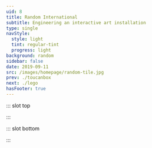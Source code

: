 ```yaml
---
uid: 8
title: Random International
subtitle: Engineering an interactive art installation
type: single
navStyle:
  style: light
  tint: regular-tint
  progress: light
background: random
sidebar: false
date: 2019-09-11
src: /images/homepage/random-tile.jpg
prev: ./toucanbox
next: ./lego
hasFooter: true
---
```


::: slot top

<Stage-ProjectStage rag="rag-6" :noise="true" ctaLabel="random-international.com" ctaUrl="https://www.random-international.com/"
description="Fly is an interactive art installation built for the 4th Moscow Biennial of Contemporary Art.">

  <template v-slot:visual-background>
    <figure class="full-screen">
      <Heros-ImageHero src="/images/random-international/header.jpg" alt="Ecosia mobile devices"/>
    </figure>
  </template>

</Stage-ProjectStage>

:::

<Content-ContextSection :box="true" rag="rag-4">

<template v-slot:main>

## Context

Random International design and build technology powered interactive art installations. My ongoing focus is bridging the real and digital worlds, challenging current thinking about interactivity and exploring how people relate to rapidly changing technology. So I was very please to join them as an intern in 2010.

In the first weeks I helped assemble and install [Swarm Study III](https://www.random-international.com/swarm-study-iii-2011) in the V&A, I paid a maintenance visit to [Duplex](https://www.random-international.com/duplex-2011) and created a new PCB bracket for [Self Portrait](https://www.random-international.com/self-portrait-2010). Getting hands on with studio's existing artworks taught me a great deal about how to manufacture bespoke mechanical/electrical objects. It gave me a firm foundation to contribute meaningfully to the next project.

With [Fly,](https://www.random-international.com/fly-2011) I began by researching mechanical solutions and talking to suppliers regarding challenges like structural glass, pulley systems and cable tensioning. My role gradually expanded so that by the time we packed the installation for shipment I had been responsible for the design, prototyping and testing of almost every mechanical component. Fortunately, the team didn't misplace their faith in me, although as we constructed the installation in Moscow I learnt some valuable lessons about designing for ease of assembly.

<!-- Glass, cable, machined aluminium, pulley, custom control system and software
200 x 200 x 200 cm

Random International design and build technology powered interactive art installations. I helped them create Fly, an exhibit for the 4th Moscow Biennial of Contemporary Art. My involvement spanned refining the concept to independently detailing the design; CAD, prototyping, sourcing and manufacture.

As a student
bringing real-life experiences into the digital world, challenging current thinking of technology interaction
As a student of of Product Design Engineering, this was exactly the blend of design and technology
Sought out. Lacking technology (interactivity, digital, software, blend) human responses to technology and the rapidly changing conditions of present day life. Emotional experiences.

Fly studies the movement of objects and insects within a confined space. An abstract representation of a fly is held captive inside a glass box, centrally ensnared by eight cables. The behaviour of this fly is controlled by a unique and autonomous algorithm, accurately simulating the observed behaviour of real flies. The fly has the freedom to move anywhere within its box, but lacks spatial reference. RANDOM INTERNATIONAL has applied this pattern of movement to an inanimate object, as though it were trapped beneath a watch-glass; exploring not only the behaviour of objects but also that of humans. When the fly senses the presence of a person at its perimeter, it changes the demeanour of its flight in response. This continuing physical interplay of action and reaction can offer a new perspective to our own behaviour, its effects, and apparent freedom, in the current age. Fly premiered at the 4th Moscow Biennial of Contemporary Art, curated by Peter Weibel.

the group’s work invites active participation. RANDOM INTERNATIONAL explores the human condition in an increasingly mechanised world through emotional yet physically intense experiences.  -->

</template>

<template v-slot:side>

**Product**
Interactive art installation

**Exhibited**
4th Moscow Biennial of Contemporary Art

**Timeframe**
2010

**My role**
Design engineer

**Team**
Engineering manager and senior creative coder

</template>

</Content-ContextSection>



<Content-GridSection padding="is-large">

  <template v-slot:grid>
    <figure class="image is-square span-2">
      <img class="lazyload" data-src="/images/random-international/fly-inner.jpg" alt="Internal workings">
    </figure>
    <figure class="image is-square span-2">
      <img class="lazyload" data-src="/images/random-international/fly-close.jpg" alt="Fly ball">
    </figure>
    <figure class="image is-square span-2">
      <img class="lazyload" data-src="/images/random-international/fly-dark.jpg" alt="Fly in darkness">
    </figure>
    <div class="grid-item-container span-4">
      <figure class="image is-16by9">
        <iframe src="https://player.vimeo.com/video/30915879" frameborder="0" allow="picture-in-picture" allowfullscreen></iframe>
      </figure>
    </div>
    <figure class="image is-square">
      <img class="lazyload" data-src="/images/random-international/wip-row/1.jpg" alt="Prototype">
    </figure>
    <figure class="image is-square">
      <img class="lazyload" data-src="/images/random-international/wip-row/6.jpg" alt="Fly centre">
    </figure>
    <figure class="image is-square">
      <img class="lazyload" data-src="/images/random-international/wip-row/5.jpg" alt="Pulley system">
    </figure>
    <figure class="image is-square">
      <img class="lazyload" data-src="/images/random-international/wip-row/4.jpg" alt="Prototype close up">
    </figure>
  </template>

</Content-GridSection>





::: slot bottom

:::
